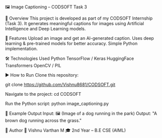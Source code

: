 🖼️ Image Captioning – CODSOFT Task 3

📌 Overview
This project is developed as part of my CODSOFT Internship (Task 3).
It generates meaningful captions for images using Artificial Intelligence and Deep Learning models.


🚀 Features
Upload an image and get an AI-generated caption.
Uses deep learning & pre-trained models for better accuracy.
Simple Python implementation.

🛠️ Technologies Used
Python
TensorFlow / Keras
HuggingFace Transformers
OpenCV / PIL


▶️ How to Run
Clone this repository:

git clone https://github.com/Vishnu8681/CODSOFT.git


Navigate to the project:  cd CODSOFT



Run the Python script:  python image_captioning.py
 



📸 Example Output
Input: 🖼️ (Image of a dog running in the park)
Output: "A brown dog running across the grass."


📌 Author
👤 Vishnu Varthan M
🎓 2nd Year – B.E CSE (AIML)
